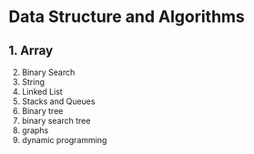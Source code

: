 # Data Structure and Algorithms

## 1. Array

2. Binary Search
3. String
4. Linked List
5. Stacks and Queues
6. Binary tree
7. binary search tree
8. graphs
9. dynamic programming
